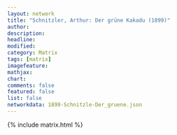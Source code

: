 ```yaml
---
layout: network
title: "Schnitzler, Arthur: Der grüne Kakadu (1899)"
author:
description:
headline:
modified:
category: Matrix
tags: [matrix]
imagefeature: 
mathjax: 
chart: 
comments: false
featured: false
list: false
networkdata: 1899-Schnitzle-Der_gruene.json
---
```

{% include matrix.html %}
